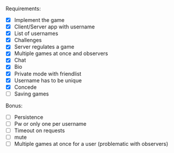 Requirements:
- [x] Implement the game
- [x] Client/Server app with username
- [x] List of usernames
- [x] Challenges
- [x] Server regulates a game
- [x] Multiple games at once and observers
- [x] Chat
- [x] Bio
- [x] Private mode with friendlist
- [x] Username has to be unique
- [x] Concede
- [ ] Saving games

Bonus:
- [ ] Persistence
- [ ] Pw or only one per username
- [ ] Timeout on requests
- [ ] mute
- [ ] Multiple games at once for a user (problematic with observers)
